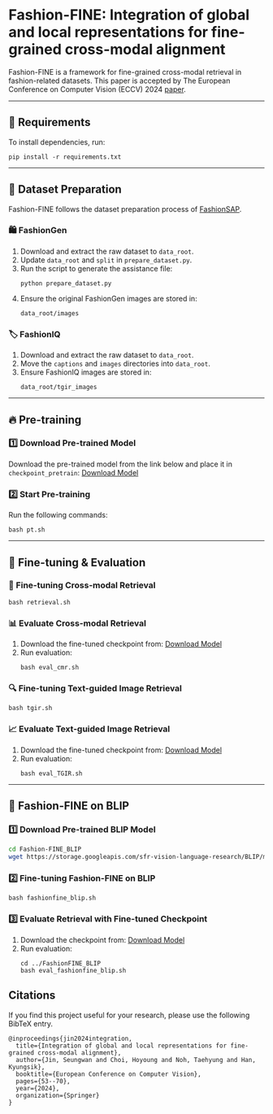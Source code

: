 # Fashion-FINE: Integration of global and local representations for fine-grained cross-modal alignment

Fashion-FINE is a framework for fine-grained cross-modal retrieval in fashion-related datasets. This paper is accepted by The European Conference on Computer Vision (ECCV) 2024 [paper](https://www.ecva.net/papers/eccv_2024/papers_ECCV/papers/10886.pdf).

---

## 📌 Requirements
To install dependencies, run:
```
pip install -r requirements.txt
```

---

## 📂 Dataset Preparation
Fashion-FINE follows the dataset preparation process of [FashionSAP](https://github.com/hssip/FashionSAP).

### 🛍️ FashionGen
1. Download and extract the raw dataset to `data_root`.
2. Update `data_root` and `split` in `prepare_dataset.py`.
3. Run the script to generate the assistance file:
   ```
   python prepare_dataset.py
   ```
4. Ensure the original FashionGen images are stored in:
   ```
   data_root/images
   ```

### 🏷️ FashionIQ
1. Download and extract the raw dataset to `data_root`.
2. Move the `captions` and `images` directories into `data_root`.
3. Ensure FashionIQ images are stored in:
   ```
   data_root/tgir_images
   ```

---

## 🔥 Pre-training
### 1️⃣ Download Pre-trained Model
Download the pre-trained model from the link below and place it in `checkpoint_pretrain`:
[Download Model](https://drive.google.com/file/d/16kxbK7u86jVUfkwM7_4q2lJhCYeutgRv/view?usp=sharing)

### 2️⃣ Start Pre-training
Run the following commands:
```
bash pt.sh
```

---

## 🎯 Fine-tuning & Evaluation
### 🚀 Fine-tuning Cross-modal Retrieval
```
bash retrieval.sh
```

### 📊 Evaluate Cross-modal Retrieval
1. Download the fine-tuned checkpoint from:
   [Download Model](https://drive.google.com/file/d/1IRAs-UG8cwtogEWPYLFetyG8jJ-7mJuz/view?usp=sharing)
2. Run evaluation:
   ```
   bash eval_cmr.sh
   ```

### 🔍 Fine-tuning Text-guided Image Retrieval
```
bash tgir.sh
```

### 📈 Evaluate Text-guided Image Retrieval
1. Download the fine-tuned checkpoint from:
   [Download Model](https://drive.google.com/file/d/1e5tF-QWM2RZa5W4My7SdiOJF2jl3sydN/view?usp=sharing)
2. Run evaluation:
   ```
   bash eval_TGIR.sh
   ```

---

## 📌 Fashion-FINE on BLIP
### 1️⃣ Download Pre-trained BLIP Model
```bash
cd Fashion-FINE_BLIP
wget https://storage.googleapis.com/sfr-vision-language-research/BLIP/models/model_base.pth
```

### 2️⃣ Fine-tuning Fashion-FINE on BLIP
```
bash fashionfine_blip.sh
```

### 3️⃣ Evaluate Retrieval with Fine-tuned Checkpoint
1. Download the checkpoint from:
   [Download Model](https://drive.google.com/file/d/1rjQXvixkCYwOgC2QcjrQMRIhFxLR0IA4/view?usp=sharing)
2. Run evaluation:
   ```
   cd ../FashionFINE_BLIP
   bash eval_fashionfine_blip.sh
   ```

## Citations

If you find this project useful for your research, please use the following BibTeX entry.

```
@inproceedings{jin2024integration,
  title={Integration of global and local representations for fine-grained cross-modal alignment},
  author={Jin, Seungwan and Choi, Hoyoung and Noh, Taehyung and Han, Kyungsik},
  booktitle={European Conference on Computer Vision},
  pages={53--70},
  year={2024},
  organization={Springer}
}
```
